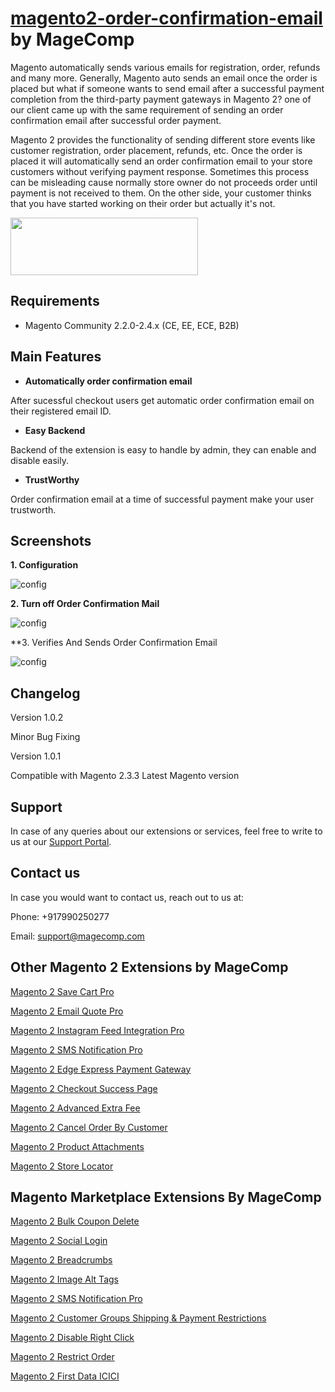 # [magento2-order-confirmation-email](https://magecomp.com/magento-2-order-confirmation-email.html) by MageComp

Magento automatically sends various emails for registration, order, refunds and many more. Generally, Magento auto sends an email once the order is placed but what if someone wants to send email after a successful payment completion from the third-party payment gateways in Magento 2? one of our client came up with the same requirement of sending an order confirmation email after successful order payment.

Magento 2 provides the functionality of sending different store events like customer registration, order placement, refunds, etc. Once the order is placed it will automatically send an order confirmation email to your store customers without verifying payment response. Sometimes this process can be misleading cause normally store owner do not proceeds order until payment is not received to them. On the other side, your customer thinks that you have started working on their order but actually it's not.

<a href="https://magecomp.com/magento-2-order-confirmation-email.html"><img width="300" height="92" src="https://magecomp.com/media/button.webp"></a>

## Requirements
* Magento Community 2.2.0-2.4.x (CE, EE, ECE, B2B)

## Main Features

* **Automatically order confirmation email**

After sucessful checkout users get automatic order confirmation email on their registered email ID. 

* **Easy Backend**

Backend of the extension is easy to handle by admin, they can enable and disable easily.

* **TrustWorthy**

Order confirmation email at a time of successful payment make your user trustworth. 

## Screenshots

**1. Configuration**

![config](https://magecomp.com/media/catalog/product/cache/19b10369fecc27f1a40729d1b5b60dea/1/_/1_configuration_12_42.webp)

**2. Turn off Order Confirmation Mail**

![config](https://magecomp.com/media/catalog/product/cache/19b10369fecc27f1a40729d1b5b60dea/3/_/3_turn_off_order_email_from_magento_2_backend.webp)

**3. Verifies And Sends Order Confirmation Email

![config](https://magecomp.com/media/catalog/product/cache/19b10369fecc27f1a40729d1b5b60dea/v/e/verifies_and_sends_order_confirmation_email.webp)

## Changelog

Version 1.0.2

Minor Bug Fixing

Version 1.0.1

Compatible with Magento 2.3.3 Latest Magento version

## Support

In case of any queries about our extensions or services, feel free to write to us at our [Support Portal](https://magecomp.com/support/).

## Contact us

In case you would want to contact us, reach out to us at:

Phone: +917990250277

Email: [support@magecomp.com](mailto:support@magecomp.com)

## Other Magento 2 Extensions by MageComp

[Magento 2 Save Cart Pro](https://magecomp.com/magento-2-save-cart-pro.html)

[Magento 2 Email Quote Pro](https://magecomp.com/magento-2-email-quote-pro.html)

[Magento 2 Instagram Feed Integration Pro](https://magecomp.com/magento-2-instagram-feed-integration-pro.html)

[Magento 2 SMS Notification Pro](https://magecomp.com/magento-2-sms-notification-pro.html)

[Magento 2 Edge Express Payment Gateway](https://magecomp.com/magento-2-edge-express-payment-gateway.html)

[Magento 2 Checkout Success Page](https://magecomp.com/magento-2-checkout-success-page.html)

[Magento 2 Advanced Extra Fee](https://magecomp.com/magento-2-advanced-extra-fee.html)

[Magento 2 Cancel Order By Customer](https://magecomp.com/magento-2-cancel-order.html)

[Magento 2 Product Attachments](https://magecomp.com/magento-2-product-attachments.html)

[Magento 2 Store Locator](https://magecomp.com/magento-2-store-locator.html)

## Magento Marketplace Extensions By MageComp

[Magento 2 Bulk Coupon Delete](https://marketplace.magento.com/magecomp-magento-2-bulk-coupon-delete.html)

[Magento 2 Social Login](https://marketplace.magento.com/magecomp-magento-2-social-login.html)

[Magento 2 Breadcrumbs](https://marketplace.magento.com/magecomp-magento-2-breadcrumbs.html)

[Magento 2 Image Alt Tags](https://marketplace.magento.com/magecomp-magento-2-image-alt-tags.html)

[Magento 2 SMS Notification Pro](https://marketplace.magento.com/magecomp-magento-2-sms-notification-pro.html)

[Magento 2 Customer Groups Shipping & Payment Restrictions](https://marketplace.magento.com/magecomp-magento-2-shipping-payment-restrictions-for-customer-groups.html)

[Magento 2 Disable Right Click](https://marketplace.magento.com/magecomp-magento-2-disable-right-click.html)

[Magento 2 Restrict Order](https://marketplace.magento.com/magecomp-magento-2-restrict-order.html)

[Magento 2 First Data ICICI](https://marketplace.magento.com/magecomp-magento-2-first-data-icici.html)
